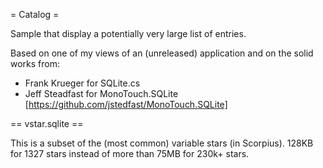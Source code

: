 = Catalog =

Sample that display a potentially very large list of entries.

Based on one of my views of an (unreleased) application and on the solid works from:

* Frank Krueger for SQLite.cs
* Jeff Steadfast for MonoTouch.SQLite [https://github.com/jstedfast/MonoTouch.SQLite]


== vstar.sqlite ==

This is a subset of the (most common) variable stars (in Scorpius). 128KB for 1327 stars instead of more than 75MB for 230k+ stars.


